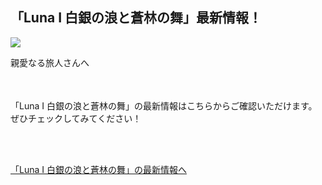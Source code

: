 ## 「Luna Ⅰ 白銀の浪と蒼林の舞」最新情報！
<img src="https://sdk.hoyoverse.com/upload/ann/2025/08/21/213caee98fea99b359d821f6456b9131_4259696651022765001_transformed.jpg">
<p style="white-space: pre-wrap;">親愛なる旅人さんへ</p><p style="white-space: pre-wrap; min-height: 1.5em;"></p><p style="white-space: pre-wrap;">「Luna Ⅰ 白銀の浪と蒼林の舞」の最新情報はこちらからご確認いただけます。ぜひチェックしてみてください！</p><p style="white-space: pre-wrap;">

[「Luna Ⅰ 白銀の浪と蒼林の舞」の最新情報へ](https://genshin.hoyoverse.com/?sign_type=2&auth_appid=pz_6UDde01Ygr&authkey_ver=1&utm_source=ingame&utm_medium=notice)
</p><p style="white-space: pre-wrap; min-height: 1.5em;"></p><p style="white-space: pre-wrap; min-height: 1.5em;"></p>
